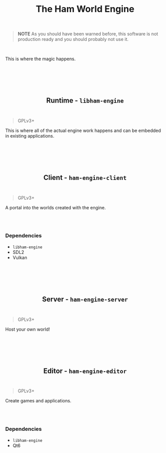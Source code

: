 <h1 align="center">
<br/>
<br/>
The Ham World Engine
<br/>
<br/>
</h1>

> **NOTE** As you should have been warned before, this software is not production ready and you should probably not use it.

<br/>

This is where the magic happens.

<br/>
<br/>
<br/>
<br/>

<h2 align="center">
Runtime - <code>libham-engine</code>
<br/>
<br/>
</h2>

> GPLv3+

This is where all of the actual engine work happens and can be embedded in existing applications.

<br/>
<br/>
<br/>
<br/>

<h2 align="center">
Client - <code>ham-engine-client</code>
<br/>
<br/>
</h2>

> GPLv3+

A portal into the worlds created with the engine.

<br/>
<br/>

<h3>Dependencies</h3>

- `libham-engine`
- SDL2
- Vulkan

<br/>
<br/>
<br/>
<br/>

<h2 align="center">
Server - <code>ham-engine-server</code>
<br/>
<br/>
</h2>

> GPLv3+

Host your own world!

<br/>
<br/>
<br/>
<br/>

<h2 align="center">
Editor - <code>ham-engine-editor</code>
<br/>
<br/>
</h2>

> GPLv3+

Create games and applications.

<br/>
<br/>

<h3>Dependencies</h3>

- `libham-engine`
- Qt6

<br/>
<br/>
<br/>
<br/>

